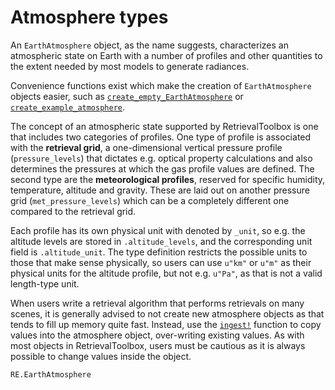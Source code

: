 # Atmosphere types

An `EarthAtmosphere` object, as the name suggests, characterizes an atmospheric state on Earth with a number of profiles and other quantities to the extent needed by most models to generate radiances.

Convenience functions exist which make the creation of `EarthAtmosphere` objects easier, such as [`create_empty_EarthAtmosphere`](@ref) or [`create_example_atmosphere`](@ref).

The concept of an atmospheric state supported by RetrievalToolbox is one that includes two categories of profiles. One type of profile is associated with the **retrieval grid**, a one-dimensional vertical pressure profile (`pressure_levels`) that dictates e.g. optical property calculations and also determines the pressures at which the gas profile values are defined. The second  type are the **meteorological profiles**, reserved for specific humidity, temperature, altitude and gravity. These are laid out on another pressure grid (`met_pressure_levels`) which can be a completely different one compared to the retrieval grid.

Each profile has its own physical unit with denoted by `_unit`, so e.g. the altitude levels are stored in `.altitude_levels`, and the corresponding unit field is `.altitude_unit`. The type definition restricts the possible units to those that make sense physically, so users can use `u"km"` or `u"m"` as their physical units for the altitude profile, but not e.g. `u"Pa"`, as that is not a valid length-type unit.

When users write a retrieval algorithm that performs retrievals on many scenes, it is generally advised to not create new atmosphere objects as that tends to fill up memory quite fast. Instead, use the [`ingest!`](@ref) function to copy values into the atmosphere object, over-writing existing values. As with most objects in RetrievalToolbox, users must be cautious as it is always possible to change values inside the object.

```@docs
RE.EarthAtmosphere
```